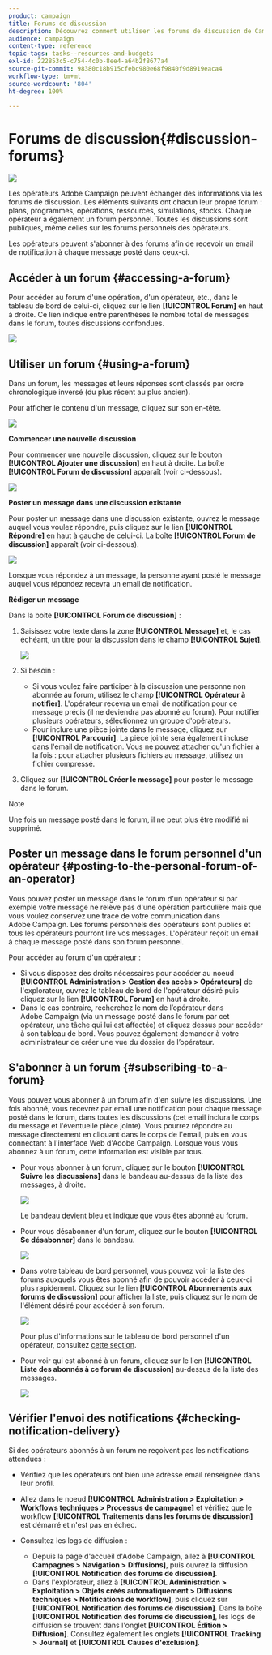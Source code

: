 ```yaml
---
product: campaign
title: Forums de discussion
description: Découvrez comment utiliser les forums de discussion de Campaign
audience: campaign
content-type: reference
topic-tags: tasks--resources-and-budgets
exl-id: 222853c5-c754-4c0b-8ee4-a64b2f8677a4
source-git-commit: 98380c18b915cfebc980e68f9840f9d8919eaca4
workflow-type: tm+mt
source-wordcount: '804'
ht-degree: 100%

---
```


# Forums de discussion{#discussion-forums}

![](../../assets/v7-only.svg)

Les opérateurs Adobe Campaign peuvent échanger des informations via les forums de discussion. Les éléments suivants ont chacun leur propre forum : plans, programmes, opérations, ressources, simulations, stocks. Chaque opérateur a également un forum personnel. Toutes les discussions sont publiques, même celles sur les forums personnels des opérateurs.

Les opérateurs peuvent s&#39;abonner à des forums afin de recevoir un email de notification à chaque message posté dans ceux-ci.

## Accéder à un forum {#accessing-a-forum}

Pour accéder au forum d&#39;une opération, d&#39;un opérateur, etc., dans le tableau de bord de celui-ci, cliquez sur le lien **[!UICONTROL Forum]** en haut à droite. Ce lien indique entre parenthèses le nombre total de messages dans le forum, toutes discussions confondues.

![](assets/mrm_forum_access_link.png)

## Utiliser un forum {#using-a-forum}

Dans un forum, les messages et leurs réponses sont classés par ordre chronologique inversé (du plus récent au plus ancien).

Pour afficher le contenu d&#39;un message, cliquez sur son en-tête.

![](assets/mrm_forum_expand_msg.png)

**Commencer une nouvelle discussion**

Pour commencer une nouvelle discussion, cliquez sur le bouton **[!UICONTROL Ajouter une discussion]** en haut à droite. La boîte **[!UICONTROL Forum de discussion]** apparaît (voir ci-dessous).

![](assets/mrm_forum_new_thread.png)

**Poster un message dans une discussion existante**

Pour poster un message dans une discussion existante, ouvrez le message auquel vous voulez répondre, puis cliquez sur le lien **[!UICONTROL Répondre]** en haut à gauche de celui-ci. La boîte **[!UICONTROL Forum de discussion]** apparaît (voir ci-dessous).

![](assets/mrm_forum_answer_msg.png)

Lorsque vous répondez à un message, la personne ayant posté le message auquel vous répondez recevra un email de notification.

**Rédiger un message**

Dans la boîte **[!UICONTROL Forum de discussion]** :

1. Saisissez votre texte dans la zone **[!UICONTROL Message]** et, le cas échéant, un titre pour la discussion dans le champ **[!UICONTROL Sujet]**.

   ![](assets/mrm_forum_edit_msg.png)

1. Si besoin :

   * Si vous voulez faire participer à la discussion une personne non abonnée au forum, utilisez le champ **[!UICONTROL Opérateur à notifier]**. L&#39;opérateur recevra un email de notification pour ce message précis (il ne deviendra pas abonné au forum). Pour notifier plusieurs opérateurs, sélectionnez un groupe d&#39;opérateurs.
   * Pour inclure une pièce jointe dans le message, cliquez sur **[!UICONTROL Parcourir]**. La pièce jointe sera également incluse dans l&#39;email de notification. Vous ne pouvez attacher qu&#39;un fichier à la fois : pour attacher plusieurs fichiers au message, utilisez un fichier compressé.

1. Cliquez sur **[!UICONTROL Créer le message]** pour poster le message dans le forum.

>[!NOTE]
>
>Une fois un message posté dans le forum, il ne peut plus être modifié ni supprimé.

## Poster un message dans le forum personnel d&#39;un opérateur {#posting-to-the-personal-forum-of-an-operator}

Vous pouvez poster un message dans le forum d&#39;un opérateur si par exemple votre message ne relève pas d&#39;une opération particulière mais que vous voulez conservez une trace de votre communication dans Adobe Campaign. Les forums personnels des opérateurs sont publics et tous les opérateurs pourront lire vos messages. L&#39;opérateur reçoit un email à chaque message posté dans son forum personnel.

Pour accéder au forum d&#39;un opérateur :

* Si vous disposez des droits nécessaires pour accéder au noeud **[!UICONTROL Administration > Gestion des accès > Opérateurs]** de l&#39;explorateur, ouvrez le tableau de bord de l&#39;opérateur désiré puis cliquez sur le lien **[!UICONTROL Forum]** en haut à droite.
* Dans le cas contraire, recherchez le nom de l’opérateur dans Adobe Campaign (via un message posté dans le forum par cet opérateur, une tâche qui lui est affectée) et cliquez dessus pour accéder à son tableau de bord. Vous pouvez également demander à votre administrateur de créer une vue du dossier de l’opérateur.

## S&#39;abonner à un forum {#subscribing-to-a-forum}

Vous pouvez vous abonner à un forum afin d&#39;en suivre les discussions. Une fois abonné, vous recevrez par email une notification pour chaque message posté dans le forum, dans toutes les discussions (cet email inclura le corps du message et l&#39;éventuelle pièce jointe). Vous pourrez répondre au message directement en cliquant dans le corps de l&#39;email, puis en vous connectant à l&#39;interface Web d&#39;Adobe Campaign. Lorsque vous vous abonnez à un forum, cette information est visible par tous.

* Pour vous abonner à un forum, cliquez sur le bouton **[!UICONTROL Suivre les discussions]** dans le bandeau au-dessus de la liste des messages, à droite.

   ![](assets/mrm_forum_subscribe.png)

   Le bandeau devient bleu et indique que vous êtes abonné au forum.

* Pour vous désabonner d&#39;un forum, cliquez sur le bouton **[!UICONTROL Se désabonner]** dans le bandeau.

   ![](assets/mrm_forum_unsubscribe.png)

* Dans votre tableau de bord personnel, vous pouvez voir la liste des forums auxquels vous êtes abonné afin de pouvoir accéder à ceux-ci plus rapidement. Cliquez sur le lien **[!UICONTROL Abonnements aux forums de discussion]** pour afficher la liste, puis cliquez sur le nom de l&#39;élément désiré pour accéder à son forum.

   ![](assets/platform_dashboard_operator_subscr_forums.png)

   Pour plus d&#39;informations sur le tableau de bord personnel d&#39;un opérateur, consultez [cette section](../../platform/using/access-management-operators.md).

* Pour voir qui est abonné à un forum, cliquez sur le lien **[!UICONTROL Liste des abonnés à ce forum de discussion]** au-dessus de la liste des messages.

   ![](assets/mrm_forum_subscribers.png)

## Vérifier l&#39;envoi des notifications {#checking-notification-delivery}

Si des opérateurs abonnés à un forum ne reçoivent pas les notifications attendues :

* Vérifiez que les opérateurs ont bien une adresse email renseignée dans leur profil.
* Allez dans le noeud **[!UICONTROL Administration > Exploitation > Workflows techniques > Processus de campagne]** et vérifiez que le workflow **[!UICONTROL Traitements dans les forums de discussion]** est démarré et n&#39;est pas en échec.
* Consultez les logs de diffusion :

   * Depuis la page d&#39;accueil d&#39;Adobe Campaign, allez à **[!UICONTROL Campagnes > Navigation > Diffusions]**, puis ouvrez la diffusion **[!UICONTROL Notification des forums de discussion]**.
   * Dans l&#39;explorateur, allez à **[!UICONTROL Administration > Exploitation > Objets créés automatiquement > Diffusions techniques > Notifications de workflow]**, puis cliquez sur **[!UICONTROL Notification des forums de discussion]**.
   Dans la boîte **[!UICONTROL Notification des forums de discussion]**, les logs de diffusion se trouvent dans l&#39;onglet **[!UICONTROL Édition > Diffusion]**. Consultez également les onglets **[!UICONTROL Tracking > Journal]** et **[!UICONTROL Causes d&#39;exclusion]**.
